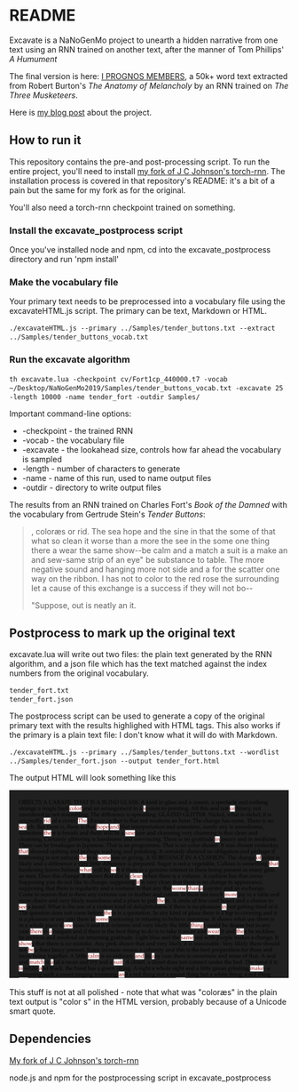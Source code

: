 README
======

Excavate is a NaNoGenMo project to unearth a hidden narrative from one text using an RNN trained on another text, after the manner of Tom Phillips' *A Humument*

The final version is here: [I PROGNOS MEMBERS](https://etc.mikelynch.org/nanogenmo2019), a 50k+ word text extracted from Robert Burton's *The Anatomy of Melancholy* by an RNN trained on *The Three Musketeers*.

Here is [my blog post](https://mikelynch.org/2019/Nov/22/excavate/) about the project.

## How to run it

This repository contains the pre-and post-processing script. To run the entire project, you'll need to install [my fork of J C Johnson's torch-rnn](https://github.com/spikelynch/torch-rnn/). The installation process is covered in that repository's README: it's a bit of a pain but the same for my fork as for the original.

You'll also need a torch-rnn checkpoint trained on something.

### Install the excavate_postprocess script

Once you've installed node and npm, cd into the excavate_postprocess directory and run 'npm install'

### Make the vocabulary file

Your primary text needs to be preprocessed into a vocabulary file using the excavateHTML.js script. The primary can be text, Markdown or HTML.

    ./excavateHTML.js --primary ../Samples/tender_buttons.txt --extract ../Samples/tender_buttons_vocab.txt

### Run the excavate algorithm

    th excavate.lua -checkpoint cv/Fort1cp_440000.t7 -vocab ~/Desktop/NaNoGenMo2019/Samples/tender_buttons_vocab.txt -excavate 25 -length 10000 -name tender_fort -outdir Samples/

Important command-line options:

* -checkpoint - the trained RNN
* -vocab - the vocabulary file
* -excavate - the lookahead size, controls how far ahead the vocabulary is sampled
* -length - number of characters to generate
* -name - name of this run, used to name output files
* -outdir - directory to write output files

The results from an RNN trained on Charles Fort's *Book of the Damned* with the vocabulary from Gertrude Stein's *Tender Buttons*:

> , coloræs or rid. The sea hope and the sine in that the some of that what so clean it worse than a more the see in the some one thing there a wear the same show--be calm and a match a suit is a make an and sew-same strip of an eye" be substance to table. The more negative sound and hanging more not side and a for the scatter one way on the ribbon. I has not to color to the red rose the surrounding let a cause of this exchange is a success if they will not bo--
>
> "Suppose, out is neatly an it.

## Postprocess to mark up the original text

excavate.lua will write out two files: the plain text generated by the RNN algorithm, and a json file which has the text matched against the index numbers from the original vocabulary.

    tender_fort.txt
    tender_fort.json

The postprocess script can be used to generate a copy of the original primary text with the results highlighed with HTML tags. This also works if the primary is a plain text file: I don't know what it will do with Markdown.

    ./excavateHTML.js --primary ../Samples/tender_buttons.txt --wordlist ../Samples/tender_fort.json --output tender_fort.html

The output HTML will look something like this

![A darkened text with highlighted red text embedded in it](Tender_Fort.png)    

This stuff is not at all polished - note that what was "coloræs" in the plain text output is "color s" in the HTML version, probably because of a Unicode smart quote.

## Dependencies

[My fork of J C Johnson's torch-rnn](https://github.com/spikelynch/torch-rnn/)

node.js and npm for the postprocessing script in excavate_postprocess


